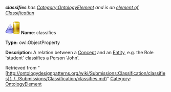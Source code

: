 ___classifies__ has [Category:OntologyElement](../../Category/OntologyElement.md "Category:OntologyElement") and is an [element of](../../Property/ElementOf.md "Property:ElementOf") [Classification](../../Submissions/Classification.md "Submissions:Classification")_


  




[![ObjectProperty](../../images/thumb/c/c3/ObjectProperty.gif/45px-ObjectProperty.gif)](../../Image/ObjectProperty.gif.md "ObjectProperty")
__Name__: classifies 


__Type:__ owl:ObjectProperty 


__Description__: A relation between a  [Concept](../../Community/Using_SKOS_Concept.md "Submissions:Classification/Concept") and an  [Entity](../../Submissions/CollectionEntity.md "Submissions:Classification/Entity"), e.g. the Role 'student' classifies a Person 'John'. 





Retrieved from "[http://ontologydesignpatterns.org/wiki/Submissions:Classification/classifies](../../Submissions/Classification/classifies.md)"
 [Category](http://ontologydesignpatterns.org/wiki/Special:Categories "Special:Categories"): [OntologyElement](../../Category/OntologyElement.md "Category:OntologyElement")